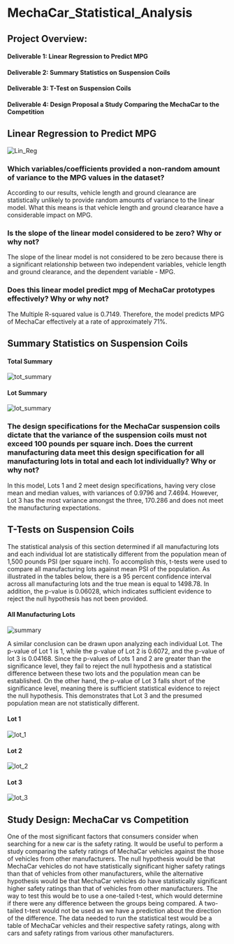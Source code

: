 # MechaCar_Statistical_Analysis

## Project Overview:

#### Deliverable 1: Linear Regression to Predict MPG

#### Deliverable 2: Summary Statistics on Suspension Coils

#### Deliverable 3: T-Test on Suspension Coils

#### Deliverable 4: Design Proposal a Study Comparing the MechaCar to the Competition


## Linear Regression to Predict MPG

![Lin_Reg](https://user-images.githubusercontent.com/109227896/197421672-a81c0f91-7e6c-42ad-9609-e91e16a6e861.png)

### Which variables/coefficients provided a non-random amount of variance to the MPG values in the dataset?

According to our results, vehicle length and ground clearance are statistically unlikely to provide random amounts of variance to the linear model. What this means is that vehicle length and ground clearance have a considerable impact on MPG.

### Is the slope of the linear model considered to be zero? Why or why not?

The slope of the linear model is not considered to be zero because there is a significant relationship between two independent variables, vehicle length and ground clearance, and the dependent variable - MPG.

### Does this linear model predict mpg of MechaCar prototypes effectively? Why or why not?

The Multiple R-squared value is 0.7149. Therefore, the model predicts MPG of MechaCar effectively at a rate of approximately 71%. 


## Summary Statistics on Suspension Coils

#### Total Summary

![tot_summary](https://user-images.githubusercontent.com/109227896/197421743-d439e4a5-7aad-4bf5-83f9-c5765b6e9a9b.png)


#### Lot Summary

![lot_summary](https://user-images.githubusercontent.com/109227896/197421777-97fc86e9-2922-4e76-8a31-70818099e23b.png)

### The design specifications for the MechaCar suspension coils dictate that the variance of the suspension coils must not exceed 100 pounds per square inch. Does the current manufacturing data meet this design specification for all manufacturing lots in total and each lot individually? Why or why not?

In this model, Lots 1 and 2 meet design specifications, having very close mean and median values, with variances of 0.9796 and 7.4694. However, Lot 3 has the most variance amongst the three, 170.286 and does not meet the manufacturing expectations.


## T-Tests on Suspension Coils

The statistical analysis of this section determined if all manufacturing lots and each individual lot are statistically different from the population mean of 1,500 pounds PSI (per square inch). To accomplish this, t-tests were used to compare all manufacturing lots against mean PSI of the population. As illustrated in the tables below, there is a 95 percent confidence interval across all manufacturing lots and the true mean is equal to 1498.78. In addition, the p-value is 0.06028, which indicates sufficient evidence to reject the null hypothesis has not been provided.

#### All Manufacturing Lots

![summary](https://user-images.githubusercontent.com/109227896/197422069-9d6532b0-93aa-4845-ac77-973208f4a218.png)

A similar conclusion can be drawn upon analyzing each individual Lot. The p-value of Lot 1 is 1, while the p-value of Lot 2 is 0.6072, and the p-value of lot 3 is 0.04168. Since the p-values of Lots 1 and 2 are greater than the significance level, they fail to reject the null hypothesis and a statistical difference between these two lots and the population mean can be established. On the other hand, the p-value of Lot 3 falls short of the significance level, meaning there is sufficient statistical evidence to reject the null hypothesis. This demonstrates that Lot 3 and the presumed population mean are not statistically different.

#### Lot 1

![lot_1](https://user-images.githubusercontent.com/109227896/197422126-5cad2d69-d483-4e53-8254-cde02203abd3.png)

#### Lot 2

![lot_2](https://user-images.githubusercontent.com/109227896/197422138-e26a9531-f87d-4ac8-afcd-1f797188aad3.png)

#### Lot 3

![lot_3](https://user-images.githubusercontent.com/109227896/197422147-90316913-d250-4d4f-ad59-bb649b8d9461.png)


## Study Design: MechaCar vs Competition

One of the most significant factors that consumers consider when searching for a new car is the safety rating. It would be useful to perform a study comparing the safety ratings of MechaCar vehicles against the those of vehicles from other manufacturers. The null hypothesis would be that MechaCar vehicles do not have statistically significant higher safety ratings than that of vehicles from other manufacturers, while the alternative hypothesis would be that MechaCar vehicles do have statistically significant higher safety ratings than that of vehicles from other manufacturers. The way to test this would be to use a one-tailed t-test, which would determine if there were any difference between the groups being compared. A two-tailed t-test would not be used as we have a prediction about the direction of the difference. The data needed to run the statistical test would be a table of MechaCar vehicles and their respective safety ratings, along with cars and safety ratings from various other manufacturers.
